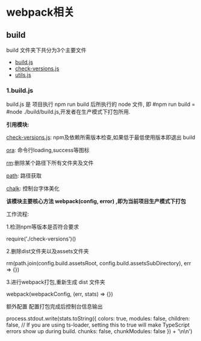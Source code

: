 # webpack相关
## build
build 文件夹下共分为3个主要文件

* [build.js](#/templates/vue/webpack/webpack-build.md) 
* [check-versions.js](#/templates/vue/webpack/webpack-check-versions.md)
* [utils.js](#/templates/vue/webpack/webpack-utils.md)


### 1.build.js
build.js 是 项目执行 npm run build 后所执行的 node 文件, 即 #npm
run build = #node ./build/build.js,开发者在生产模式下打包所用.

**引用模块:**

[check-versions.js](#/templates/vue/webpack/webpack-check-versions.md): npm及依赖所需版本检查,如果低于最低使用版本即退出 build

[ora](https://www.npmjs.com/package/ora): 命令行loading,success等图标

[rm](https://www.npmjs.com/package/rm):删除某个路径下所有文件夹及文件

[path](https://www.npmjs.com/package/path): 路径获取

[chalk](https://www.npmjs.com/package/chalk): 控制台字体美化

**该模块主要核心方法 webpack(config, error) ,即为当前项目生产模式下打包**

工作流程:

1.检测npm等版本是否符合要求

require('./check-versions')()


2.删除dist文件夹以及assets文件夹

rm(path.join(config.build.assetsRoot, config.build.assetsSubDirectory), err => {})

3.进行webpack打包,重新生成 dist 文件夹

webpack(webpackConfig, (err, stats) => {})

额外配置    配置打包完成后控制台信息输出

process.stdout.write(stats.toString({
colors: true,
modules: false,
children: false, // If you are using ts-loader, setting this to true will make TypeScript errors show up during build.
chunks: false,
chunkModules: false
}) + '\n\n')
